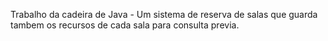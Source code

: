Trabalho da cadeira de Java -  Um sistema de reserva de salas que guarda tambem os recursos de cada sala para consulta previa.